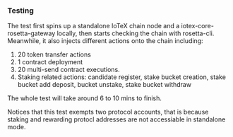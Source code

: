 ### Testing

The test first spins up a standalone IoTeX chain node and a iotex-core-rosetta-gateway locally, then starts checking the chain with rosetta-cli.
Meanwhile, it also injects different actions onto the chain including:

1. 20 token transfer actions
2. 1 contract deployment
3. 20 multi-send contract executions.
4. Staking related actions: candidate register, stake bucket creation, stake bucket add deposit, bucket unstake, stake bucket withdraw

The whole test will take around 6 to 10 mins to finish.

Notices that this test exempts two protocol accounts, that is because staking and rewarding protocl addresses are not accessiable in standalone mode.
